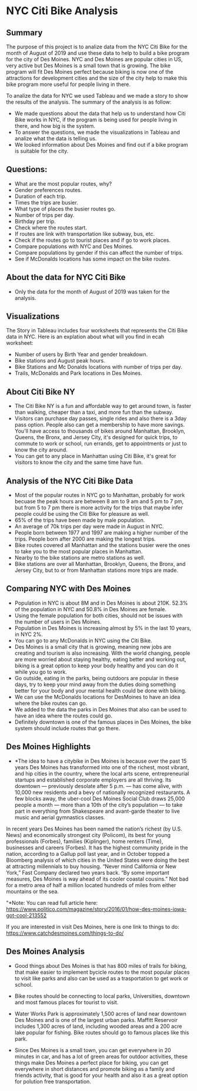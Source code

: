 # NYC Citi Bike Analysis 

## Summary
The purpose of this project is to analize data from the NYC Citi Bike for the month of August of 2019 and use these data to help to build a bike program for the city of Des Moines.  NYC and Des Moines are popular cities in US, very active but Des Moines is a small town that is growing.  The bike program will fit Des Moines perfect because biking is now one of the attractions for development cities and the size of the city help to make this bike program more useful for people living in there.  

To analize the data for NYC we used Tableau and we made a story to show the results of the analysis.  The summary of the analysis is as follow:
- We made questions about the data that help us to understand how Citi Bike works in NYC, if the program is being used for people living in there, and how big is the system.
- To answer the questions, we made the visualizations in Tableau and analize what the data is telling us.
- We looked information about Des Moines and find out if a bike program is suitable for the city.

## Questions:
- What are the most popular routes, why?
- Gender preferences routes.
- Duration of each trip.
- Times the trips are busier.
- What type of places the busier routes go.
- Number of trips per day.
- Birthday per trip.
- Check where the routes start.
- If routes are link with transportation like subway, bus, etc.
- Check if the routes go to tourist places and if go to work places.
- Compare populations with NYC and Des Moines.
- Compare populations by gender if this can affect the number of trips.
- See if McDonalds locations has some impact on the bike routes.

## About the data for NYC Citi Bike 
- Only the data for the month of August of 2019 was taken for the analysis.

## Visualizations
The Story in Tableau includes four worksheets that represents the Citi Bike data in NYC. Here is an explation about what will you find in ecah worksheet:
- Number of users by Birth Year and gender breakdown.
- Bike stations and August peak hours.
- Bike Stations and Mc Donalds locations with number of trips per day.
- Trails, McDonalds and Park locations in Des Moines.

## About Citi Bike NY
- The Citi Bike NY is a fun and affordable way to get around town, is faster than walking, cheaper than a taxi, and more fun than the subway.
- Visitors can purchase day passes, single rides and also there is a 3day pass option.  People also can get a membership to have more savings.  You'll have access to thousands of bikes around Manhattan, Brooklyn, Queens, the Bronx, and Jersey City, it's designed for quick trips, to commute to work or school, run errands, get to appointments or just to know the city around.
- You can get to any place in Manhattan using Citi Bike, it's great for visitors to know the city and the same time have fun. 

## Analysis of the NYC Citi Bike Data
- Most of the popular routes in NYC go to Manhattan, probably for work becuase the peak hours are between 8 am to 9 am and 5 pm to 7 pm, but from 5 to 7 pm there is more activity for the trips that maybe infer people could be using the Citi Bike for pleasure as well.
- 65% of the trips have been made by male population.
- An average of 70k trips per day were made in August in NYC.
- People born between 1977 and 1997 are making a higher number of the trips.  People born after 2000 are making the longest trips.
- Bike routes covered all Manhattan and the stations busier were the ones to take you to the most popular places in Manhattan.
- Nearby to the bike stations are metro stations as well.
- Bike stations are over all Manhattan, Brooklyn, Queens, the Bronx, and Jersey City, but to or from Manhattan stations more trips are made.

## Comparing NYC with Des Moines
- Population in NYC is about 8M and in Des Moines is about 210K.  52.3% of the population in NYC and 50.8% in Des Moines are female.
- Using the female population for both cities, should not be issues with the number of users in Des Moines. 
- Population in Des Moines is increasing almost by 5% in the last 10 years, in NYC 2%.
- You can go to any McDonalds in NYC using the Citi Bike.
- Des Moines is a small city that is growing, meaning new jobs are creating and tourism is also increasing.  With the world changing, people are more worried about staying healthy, eating better and working out, biking is a great option to keep your body healthy and you can do it while you go to work.  
- Go outside, eating in the parks, being outdoors are popular in these days, try to keep your mind away from the duties doing something better for your body and your mental health could be done with biking.
- We can use the McDonalds locations for DesMoines to have an idea where the bike routes can go.
- We added to the data the parks in Des Moines that also can be used to have an idea where the routes could go.
- Definitely downtown is one of the famous places in Des Moines, the bike system should include routes that go there.

## Des Moines Highlights
- *The idea to have a citybike in Des Moines is because over the past 15 years Des Moines has transformed into one of the richest, most vibrant, and hip cities in the country, where the local arts scene, entrepreneurial startups and established corporate employers are all thriving. Its downtown — previously desolate after 5 p.m. — has come alive, with 10,000 new residents and a bevy of nationally recognized restaurants. A few blocks away, the uber-cool Des Moines Social Club draws 25,000 people a month — more than a 10th of the city’s population — to take part in everything from Shakespeare and avant-garde theater to live music and aerial gymnastics classes.

In recent years Des Moines has been named the nation’s richest (by U.S. News) and economically strongest city (Policom), its best for young professionals (Forbes), families (Kiplinger), home renters (Time), businesses and careers (Forbes). It has the highest community pride in the nation, according to a Gallup poll last year, and in October topped a Bloomberg analysis of which cities in the United States were doing the best at attracting millennials to buy housing. “Never mind California or New York,” Fast Company declared two years back. “By some important measures, Des Moines is way ahead of its cooler coastal cousins.” Not bad for a metro area of half a million located hundreds of miles from either mountains or the sea.

"*Note: You can read full article here: https://www.politico.com/magazine/story/2016/01/how-des-moines-iowa-got-cool-213552

If you are interested in visit Des Moines, here is one link to things to do: https://www.catchdesmoines.com/things-to-do/

## Des Moines Analysis
- Good things about Des Moines is that has 800 miles of trails for biking, that make easier to implement bycicle routes to the most popular places to visit like parks and also can be used as a trasportation to get work or school.

- Bike routes should be connecting to local parks, Universities, downtown and most famous places for tourist to visit. 

- Water Works Park is approximately 1,500 acres of land near downtown Des Moines and is one of the largest urban parks. Maffitt Reservoir includes 1,300 acres of land, including wooded areas and a 200 acre lake popular for fishing.  Bike routes should go to famous places like this park.

- Since Des Moines is a small town, you can get everywhere in 20  minutes in car, and has a lot of green areas for outdoor activities, these things make Des Moines a perfect place for biking, you can get everywhere in short distances and promote biking as a family and friends activity, that is good for your health and also it as a great option for polution free transportation.

